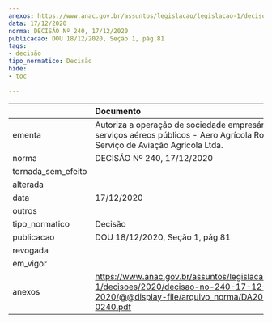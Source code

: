 ```yaml
---
anexos: https://www.anac.gov.br/assuntos/legislacao/legislacao-1/decisoes/2020/decisao-no-240-17-12-2020/@@display-file/arquivo_norma/DA2020-0240.pdf
data: 17/12/2020
norma: DECISÃO Nº 240, 17/12/2020
publicacao: DOU 18/12/2020, Seção 1, pág.81
tags:
- decisão
tipo_normatico: Decisão
hide: 
- toc 
 
---
```


|                    | Documento                                                                                                                                     |
|:-------------------|:----------------------------------------------------------------------------------------------------------------------------------------------|
| ementa             | Autoriza a operação de sociedade empresária de serviços aéreos públicos - Aero Agrícola Rondonia - Serviço de Aviação Agrícola Ltda.          |
| norma              | DECISÃO Nº 240, 17/12/2020                                                                                                                    |
| tornada_sem_efeito |                                                                                                                                               |
| alterada           |                                                                                                                                               |
| data               | 17/12/2020                                                                                                                                    |
| outros             |                                                                                                                                               |
| tipo_normatico     | Decisão                                                                                                                                       |
| publicacao         | DOU 18/12/2020, Seção 1, pág.81                                                                                                               |
| revogada           |                                                                                                                                               |
| em_vigor           |                                                                                                                                               |
| anexos             | https://www.anac.gov.br/assuntos/legislacao/legislacao-1/decisoes/2020/decisao-no-240-17-12-2020/@@display-file/arquivo_norma/DA2020-0240.pdf |